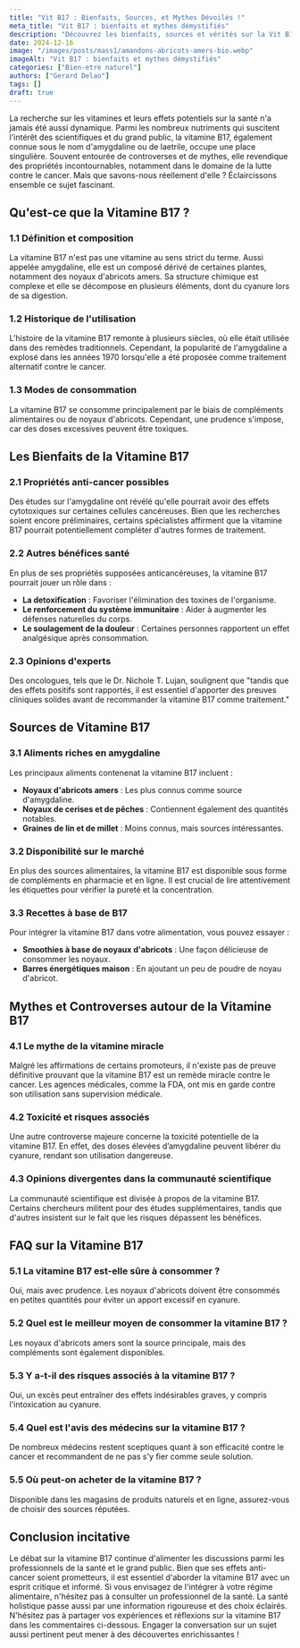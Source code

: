 ```yaml
---
title: "Vit B17 : Bienfaits, Sources, et Mythes Dévoilés !"
meta_title: "Vit B17 : bienfaits et mythes démystifiés"
description: "Découvrez les bienfaits, sources et vérités sur la Vit B17, un sujet controversé mais passionnant sur la santé."
date: 2024-12-16
image: "/images/posts/mass1/amandons-abricots-amers-bio.webp"
imageAlt: "Vit B17 : bienfaits et mythes démystifiés"
categories: ["Bien-etre naturel"]
authors: ["Gerard Delao"]
tags: []
draft: true
---
```


La recherche sur les vitamines et leurs effets potentiels sur la santé n'a jamais été aussi dynamique. Parmi les nombreux nutriments qui suscitent l'intérêt des scientifiques et du grand public, la vitamine B17, également connue sous le nom d'amygdaline ou de laetrile, occupe une place singulière. Souvent entourée de controverses et de mythes, elle revendique des propriétés incontournables, notamment dans le domaine de la lutte contre le cancer. Mais que savons-nous réellement d'elle ? Éclaircissons ensemble ce sujet fascinant.

## Qu'est-ce que la Vitamine B17 ?

### 1.1 Définition et composition

La vitamine B17 n'est pas une vitamine au sens strict du terme. Aussi appelée amygdaline, elle est un composé dérivé de certaines plantes, notamment des noyaux d'abricots amers. Sa structure chimique est complexe et elle se décompose en plusieurs éléments, dont du cyanure lors de sa digestion.

### 1.2 Historique de l'utilisation

L’histoire de la vitamine B17 remonte à plusieurs siècles, où elle était utilisée dans des remèdes traditionnels. Cependant, la popularité de l'amygdaline a explosé dans les années 1970 lorsqu'elle a été proposée comme traitement alternatif contre le cancer.

### 1.3 Modes de consommation

La vitamine B17 se consomme principalement par le biais de compléments alimentaires ou de noyaux d'abricots. Cependant, une prudence s'impose, car des doses excessives peuvent être toxiques.

## Les Bienfaits de la Vitamine B17

### 2.1 Propriétés anti-cancer possibles

Des études sur l'amygdaline ont révélé qu'elle pourrait avoir des effets cytotoxiques sur certaines cellules cancéreuses. Bien que les recherches soient encore préliminaires, certains spécialistes affirment que la vitamine B17 pourrait potentiellement compléter d'autres formes de traitement.

### 2.2 Autres bénéfices santé

En plus de ses propriétés supposées anticancéreuses, la vitamine B17 pourrait jouer un rôle dans :

- **La detoxification** : Favoriser l'élimination des toxines de l'organisme.
- **Le renforcement du système immunitaire** : Aider à augmenter les défenses naturelles du corps.
- **Le soulagement de la douleur** : Certaines personnes rapportent un effet analgésique après consommation.

### 2.3 Opinions d'experts

Des oncologues, tels que le Dr. Nichole T. Lujan, soulignent que "tandis que des effets positifs sont rapportés, il est essentiel d'apporter des preuves cliniques solides avant de recommander la vitamine B17 comme traitement."

## Sources de Vitamine B17

### 3.1 Aliments riches en amygdaline

Les principaux aliments contenenat la vitamine B17 incluent :

- **Noyaux d'abricots amers** : Les plus connus comme source d'amygdaline.
- **Noyaux de cerises et de pêches** : Contiennent également des quantités notables.
- **Graines de lin et de millet** : Moins connus, mais sources intéressantes.

### 3.2 Disponibilité sur le marché

En plus des sources alimentaires, la vitamine B17 est disponible sous forme de compléments en pharmacie et en ligne. Il est crucial de lire attentivement les étiquettes pour vérifier la pureté et la concentration.

### 3.3 Recettes à base de B17

Pour intégrer la vitamine B17 dans votre alimentation, vous pouvez essayer :

- **Smoothies à base de noyaux d'abricots** : Une façon délicieuse de consommer les noyaux.
- **Barres énergétiques maison** : En ajoutant un peu de poudre de noyau d'abricot.

## Mythes et Controverses autour de la Vitamine B17

### 4.1 Le mythe de la vitamine miracle

Malgré les affirmations de certains promoteurs, il n'existe pas de preuve définitive prouvant que la vitamine B17 est un remède miracle contre le cancer. Les agences médicales, comme la FDA, ont mis en garde contre son utilisation sans supervision médicale.

### 4.2 Toxicité et risques associés

Une autre controverse majeure concerne la toxicité potentielle de la vitamine B17. En effet, des doses élevées d’amygdaline peuvent libérer du cyanure, rendant son utilisation dangereuse.

### 4.3 Opinions divergentes dans la communauté scientifique

La communauté scientifique est divisée à propos de la vitamine B17. Certains chercheurs militent pour des études supplémentaires, tandis que d'autres insistent sur le fait que les risques dépassent les bénéfices.

## FAQ sur la Vitamine B17

### 5.1 La vitamine B17 est-elle sûre à consommer ?

Oui, mais avec prudence. Les noyaux d'abricots doivent être consommés en petites quantités pour éviter un apport excessif en cyanure.

### 5.2 Quel est le meilleur moyen de consommer la vitamine B17 ?

Les noyaux d'abricots amers sont la source principale, mais des compléments sont également disponibles.

### 5.3 Y a-t-il des risques associés à la vitamine B17 ?

Oui, un excès peut entraîner des effets indésirables graves, y compris l'intoxication au cyanure.

### 5.4 Quel est l'avis des médecins sur la vitamine B17 ?

De nombreux médecins restent sceptiques quant à son efficacité contre le cancer et recommandent de ne pas s'y fier comme seule solution.

### 5.5 Où peut-on acheter de la vitamine B17 ?

Disponible dans les magasins de produits naturels et en ligne, assurez-vous de choisir des sources réputées.

## Conclusion incitative

Le débat sur la vitamine B17 continue d'alimenter les discussions parmi les professionnels de la santé et le grand public. Bien que ses effets anti-cancer soient prometteurs, il est essentiel d'aborder la vitamine B17 avec un esprit critique et informé. Si vous envisagez de l'intégrer à votre régime alimentaire, n'hésitez pas à consulter un professionnel de la santé. La santé holistique passe aussi par une information rigoureuse et des choix éclairés. N'hésitez pas à partager vos expériences et réflexions sur la vitamine B17 dans les commentaires ci-dessous. Engager la conversation sur un sujet aussi pertinent peut mener à des découvertes enrichissantes !

